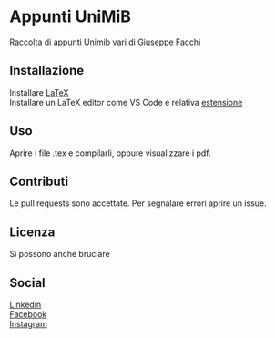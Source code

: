 # Appunti UniMiB

Raccolta di appunti Unimib vari di Giuseppe Facchi

## Installazione

Installare [LaTeX](https://www.latex-project.org/get/) \
Installare un LaTeX editor come VS Code e relativa [estensione](https://github.com/James-Yu/LaTeX-Workshop)

## Uso

Aprire i file .tex e compilarli, oppure visualizzare i pdf.

## Contributi
Le pull requests sono accettate. Per segnalare errori aprire un issue.

## Licenza
Si possono anche bruciare

## Social

[Linkedin](https://www.linkedin.com/in/giuseppefacchi/) \
[Facebook](https://www.facebook.com/giuseppe.facchi/) \
[Instagram](https://www.instagram.com/beppe_facchi/)
